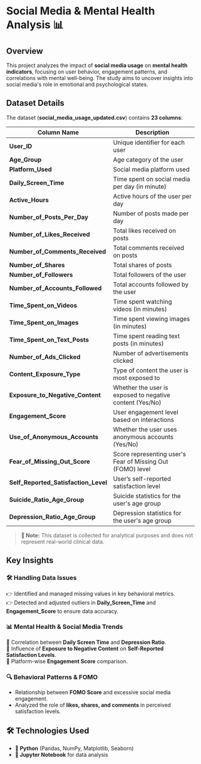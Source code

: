 # Social Media & Mental Health Analysis 📊

## Overview  
This project analyzes the impact of **social media usage** on **mental health indicators**, focusing on user behavior, engagement patterns, and correlations with mental well-being. The study aims to uncover insights into social media's role in emotional and psychological states.

## Dataset Details  
The dataset (**social_media_usage_updated.csv**) contains **23 columns**:

| Column Name | Description |
|------------|-------------|
| **User_ID** | Unique identifier for each user |
| **Age_Group** | Age category of the user |
| **Platform_Used** | Social media platform used |
| **Daily_Screen_Time** | Time spent on social media per day (in minute) |
| **Active_Hours** | Active hours of the user per day |
| **Number_of_Posts_Per_Day** | Number of posts made per day |
| **Number_of_Likes_Received** | Total likes received on posts |
| **Number_of_Comments_Received** | Total comments received on posts |
| **Number_of_Shares** | Total shares of posts |
| **Number_of_Followers** | Total followers of the user |
| **Number_of_Accounts_Followed** | Total accounts followed by the user |
| **Time_Spent_on_Videos** | Time spent watching videos (in minutes) |
| **Time_Spent_on_Images** | Time spent viewing images (in minutes) |
| **Time_Spent_on_Text_Posts** | Time spent reading text posts (in minutes) |
| **Number_of_Ads_Clicked** | Number of advertisements clicked |
| **Content_Exposure_Type** | Type of content the user is most exposed to |
| **Exposure_to_Negative_Content** | Whether the user is exposed to negative content (Yes/No) |
| **Engagement_Score** | User engagement level based on interactions |
| **Use_of_Anonymous_Accounts** | Whether the user uses anonymous accounts (Yes/No) |
| **Fear_of_Missing_Out_Score** | Score representing user's Fear of Missing Out (FOMO) level |
| **Self_Reported_Satisfaction_Level** | User’s self-reported satisfaction level |
| **Suicide_Ratio_Age_Group** | Suicide statistics for the user's age group |
| **Depression_Ratio_Age_Group** | Depression statistics for the user's age group |

> **🔹 Note:** This dataset is collected for analytical purposes and does not represent real-world clinical data.

## Key Insights  

### 🛠 Handling Data Issues  
👉 Identified and managed missing values in key behavioral metrics.  
👉 Detected and adjusted outliers in **Daily_Screen_Time** and **Engagement_Score** to ensure data accuracy.  

### 📊 Mental Health & Social Media Trends  
📌 Correlation between **Daily Screen Time** and **Depression Ratio**.  
📌 Influence of **Exposure to Negative Content** on **Self-Reported Satisfaction Levels**.  
📌 Platform-wise **Engagement Score** comparison.  

### 🔍 Behavioral Patterns & FOMO  
- Relationship between **FOMO Score** and excessive social media engagement.  
- Analyzed the role of **likes, shares, and comments** in perceived satisfaction levels.  

## 🛠️ Technologies Used  
- **🐍 Python** (Pandas, NumPy, Matplotlib, Seaborn)  
- **📓 Jupyter Notebook** for data analysis  
